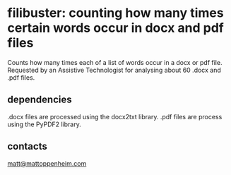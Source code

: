 # filibuster: counting how many times certain words occur in docx and pdf files
Counts how many times each of a list of words occur in a docx or pdf file.
Requested by an Assistive Technologist for analysing about 60 .docx and .pdf
files.

## dependencies

.docx files are processed using the docx2txt library.
.pdf files are process using the PyPDF2 library.


## contacts
matt@mattoppenheim.com

